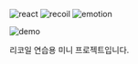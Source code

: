 ![react](https://img.shields.io/badge/React-61dafb?style=flat&logo=react&logoColor=ffffff) ![recoil](https://img.shields.io/badge/Recoil-80aaee?style=flat&logo=recoil&logoColor=ffffff) ![emotion](https://img.shields.io/badge/Emotion-C43BAD?style=flat&logo=emotion&logoColor=ffffff)

![demo](https://user-images.githubusercontent.com/39756786/160582679-ffccf28a-c0a2-4feb-9474-7dcfb2770914.gif)


리코일 연습용 미니 프로젝트입니다.
